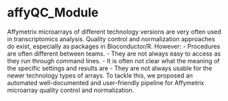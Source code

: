 affyQC_Module
=============

Affymetrix microarrays of different technology versions are very often used in transcriptomics analysis.  Quality control and normalization approaches do exist, especially as packages in Bioconductor/R. However: -	Procedures are often different between teams. -	They are not always easy to access as they run through command lines. -	It is often not clear what the meaning of the specific settings and results are -	They are not always usable for the newer technology types of arrays. To tackle this, we proposed an automated well-documented and user-friendly pipeline for Affymetrix microarray quality control and normalization.
